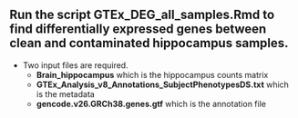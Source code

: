 ## Run the script **GTEx_DEG_all_samples.Rmd** to find differentially expressed genes between clean and contaminated hippocampus samples.  
- Two input files are required.
  - **Brain_hippocampus** which is the hippocampus counts matrix
  - **GTEx_Analysis_v8_Annotations_SubjectPhenotypesDS.txt** which is the metadata
  - **gencode.v26.GRCh38.genes.gtf** which is the annotation file
